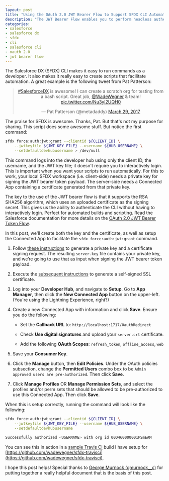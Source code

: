 ```yaml
---
layout: post
title: "Using the OAuth 2.0 JWT Bearer Flow to Support SFDX CLI Automation"
description: "The JWT Bearer Flow enables you to perform headless authentication against your Salesforce org. In Salesforce DX this facilitates the automation of scripts without requiring an interactive login. In this post, you'll learn how to set it up."
categories: 
- salesforce
- salesforce dx
- sfdx
- cli
- salesforce cli
- oauth 2.0
- jwt bearer flow
---
```


The Salesforce DX (SFDX) CLI makes it easy to run commands as a developer. It also makes it really easy to create scripts that facilitate automation. A great example is the following tweet from Pat Patterson:

<center><blockquote class="twitter-tweet"  data-lang="en"><p lang="en" dir="ltr"><a href="https://twitter.com/hashtag/SalesforceDX?src=hash">#SalesforceDX</a> is awesome! I can create a scratch org for testing from a bash script. Great job, <a href="https://twitter.com/WadeWegner">@WadeWegner</a> &amp; team! <a href="https://t.co/Nu3yI2UQH0">pic.twitter.com/Nu3yI2UQH0</a></p>&mdash; Pat Patterson (@metadaddy) <a href="https://twitter.com/metadaddy/status/846893287495512064">March 29, 2017</a></blockquote>
<script async src="//platform.twitter.com/widgets.js" charset="utf-8"></script></center>

The praise for SFDX is awesome. Thanks, Pat. But that's not my purpose for sharing. This script does some awesome stuff. But notice the first command:

```bash
sfdx force:auth:jwt:grant --clientid ${CLIENT_ID} \
    --jwtkeyfile ${JWT_KEY_FILE} --username ${HUB_USERNAME} \
    --setdefaultdevhubusername > /dev/null
```

This command logs into the developer hub using only the client ID, the username, and the JWT key file; it doesn't require you to interactively login. This is important when you want your scripts to run automatically. For this to work, your local SFDX workspace (i.e. client-side) needs a private key for signing the JWT bearer token payload. The server-side needs a Connected App containing a certificate generated from that private key.

The key to the use of the JWT bearer flow is that it supports the RSA SHA256 algorithm, which uses an uploaded certificate as the signing secret. This gives us the ability to authenticate the CLI without having to interactively login. Perfect for automated builds and scripting. Read the Salesforce documentation for more details on the [OAuth 2.0 JWT Bearer Token Flow](https://help.salesforce.com/articleView?id=remoteaccess_oauth_jwt_flow.htm&type=0).

In this post, we'll create both the key and the certificate, as well as setup the Connected App to facilitate the `sfdx force:auth:jwt:grant` command.

1. Follow [these instructions](https://devcenter.heroku.com/articles/ssl-certificate-self) to generate a private key and a certificate signing request. The resulting `server.key` file contains your private key, and we’re going to use that as input when signing the JWT bearer token payload.

2. Execute the [subsequent instructions](https://devcenter.heroku.com/articles/ssl-certificate-self#generate-ssl-certificate) to generate a self-signed SSL certificate.

3. Log into your **Developer Hub**, and navigate to **Setup**.  Go to **App Manager**, then click the **New Connected App** button on the upper-left. (You're using the Lightning Experience, right?)

4. Create a new Connected App with information and click **Save**. Ensure you do the following:
    
    * Set the **Callback URL** to: `http://localhost:1717/OauthRedirect`

    * Check **Use digital signatures** and upload your `server.crt` certificate.

    * Add the following **OAuth Scopes**: `refresh_token`, `offline_access`, `web`
    
5. Save your **Consumer Key**.

6. Click the **Manage** button, then **Edit Policies**. Under the OAuth policies subsection, change the **Permitted Users** combo box to be `Admin approved users are pre-authorized`. Then click **Save**.

7. Click **Manage Profiles** OR **Manage Permission Sets**, and select the profiles and/or perm sets that should be allowed to be pre-authorized to use this Connected App. Then click **Save**.

When this is setup correctly, running the command will look like the following:

```bash
sfdx force:auth:jwt:grant --clientid ${CLIENT_ID} \
    --jwtkeyfile ${JWT_KEY_FILE} --username ${HUB_USERNAME} \
    --setdefaultdevhubusername

Successfully authorized <USERNAME> with org id 00D460000001PSmEAM
```

You can see this in action in a [sample Travis CI](https://travis-ci.org/wadewegner/sfdx-travisci) build I have setup for [https://github.com/wadewegner/sfdx-travisci](https://github.com/wadewegner/sfdx-travisci).

I hope this post helps! Special thanks to [George Murnock (gmurnock__c)](https://twitter.com/gmurnock__c) for putting together a really helpful document that is the basis of this post.